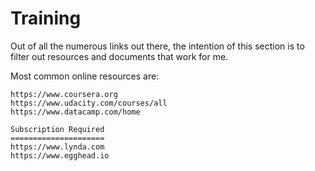 # Training

Out of all the numerous links out there, the intention of this section is to filter out resources and documents that work for me.

Most common online resources are:

```
https://www.coursera.org
https://www.udacity.com/courses/all
https://www.datacamp.com/home

Subscription Required
=====================
https://www.lynda.com
https://www.egghead.io
```



